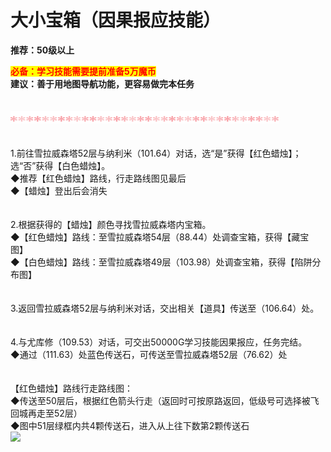 # 大小宝箱（因果报应技能）

**推荐：50级以上**

<mark style="color:red;">**必备：学习技能需要提前准备5万魔币**</mark>\
**建议：善于用地图导航功能，更容易做完本任务**\
\
\
![](../../../.gitbook/assets/1.gif)\
\
\
1.前往雪拉威森塔52层与纳利米（101.64）对话，选“是”获得【红色蜡烛】；选“否”获得【白色蜡烛】。\
◆推荐【红色蜡烛】路线，行走路线图见最后\
◆【蜡烛】登出后会消失\
\
\
2.根据获得的【蜡烛】颜色寻找雪拉威森塔内宝箱。\
◆【红色蜡烛】路线：至雪拉威森塔54层（88.44）处调查宝箱，获得【藏宝图】\
◆【白色蜡烛】路线：至雪拉威森塔49层（103.98）处调查宝箱，获得【陷阱分布图】\
\
\
3.返回雪拉威森塔52层与纳利米对话，交出相关【道具】传送至（106.64）处。\
\
\
4.与尤库修（109.53）对话，可交出50000G学习技能因果报应，任务完结。\
◆通过（111.63）处蓝色传送石，可传送至雪拉威森塔52层（76.62）处\
\
\
【红色蜡烛】路线行走路线图：\
◆传送至50层后，根据红色箭头行走（返回时可按原路返回，低级号可选择被飞回城再走至52层）\
◆图中51层绿框内共4颗传送石，进入从上往下数第2颗传送石\
![](http://www.douyaml.com/data/attachment/forum/202405/19/221416fcff64qoev3zq2bf.jpg)
